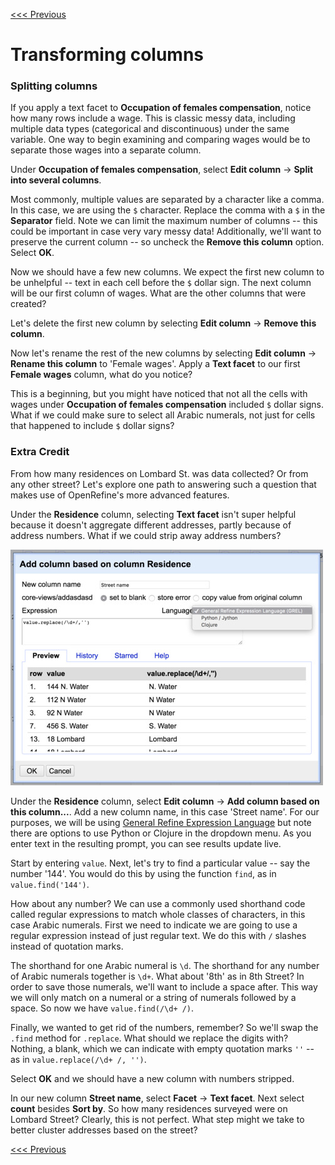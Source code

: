 [<<< Previous](exploring-openrefine.md)

# Transforming columns

### Splitting columns

If you apply a text facet to **Occupation of females compensation**, notice how many rows include a wage. This is classic messy data, including multiple data types (categorical and discontinuous) under the same variable. One way to begin examining and comparing wages would be to separate those wages into a separate column.

Under **Occupation of females compensation**, select **Edit column** -> **Split into several columns**.

Most commonly, multiple values are separated by a character like a comma. In this case, we are using the `$` character. Replace the comma with a `$` in the **Separator** field. Note we can limit the maximum number of columns -- this could be important in case very vary messy data! Additionally, we'll want to preserve the current column -- so uncheck the **Remove this column** option. Select **OK**.

Now we should have a few new columns. We expect the first new column to be unhelpful -- text in each cell before the `$` dollar sign. The next column will be our first column of wages. What are the other columns that were created?

Let's delete the first new column by selecting **Edit column** -> **Remove this column**.

Now let's rename the rest of the new columns by selecting **Edit column** -> **Rename this column** to 'Female wages'. Apply a **Text facet** to our first **Female wages** column, what do you notice?

This is a beginning, but you might have noticed that not all the cells with wages under **Occupation of females compensation** included `$` dollar signs. What if we could make sure to select all Arabic numerals, not just for cells that happened to include `$` dollar signs? 

### Extra Credit

From how many residences on Lombard St. was data collected? Or from any other street? Let's explore one path to answering such a question that makes use of OpenRefine's more advanced features.

Under the **Residence** column, selecting **Text facet** isn't super helpful because it doesn't aggregate different addresses, partly because of address numbers. What if we could strip away address numbers?

![add column based on this column openrefine menu](openrefine-add-column.jpg)

Under the **Residence** column, select **Edit column** -> **Add column based on this column...**. Add a new column name, in this case 'Street name'. For our purposes, we will be using [General Refine Expression Language](https://github.com/OpenRefine/OpenRefine/wiki/GREL-String-Functions) but note there are options to use Python or Clojure in the dropdown menu. As you enter text in the resulting prompt, you can see results update live. 

Start by entering `value`. Next, let's try to find a particular value -- say the number '144'. You would do this by using the function `find`, as in `value.find('144')`.

How about any number? We can use a commonly used shorthand code called regular expressions to match whole classes of characters, in this case Arabic numerals. First we need to indicate we are going to use a regular expression instead of just regular text. We do this with `/` slashes instead of quotation marks.

The shorthand for one Arabic numeral is `\d`. The shorthand for any number of Arabic numerals together is `\d+`. What about '8th' as in 8th Street? In order to save those numerals, we'll want to include a space after. This way we will only match on a numeral or a string of numerals followed by a space. So now we have `value.find(/\d+ /)`.

Finally, we wanted to get rid of the numbers, remember? So we'll swap the `.find` method for `.replace`. What should we replace the digits with? Nothing, a blank, which we can indicate with empty quotation marks `''` -- as in `value.replace(/\d+ /, '')`.

Select **OK** and we should have a new column with numbers stripped.

In our new column **Street name**, select **Facet** -> **Text facet**. Next select **count** besides **Sort by**. So how many residences surveyed were on Lombard Street? Clearly, this is not perfect. What step might we take to better cluster addresses based on the street?

[<<< Previous](exploring-openrefine.md)